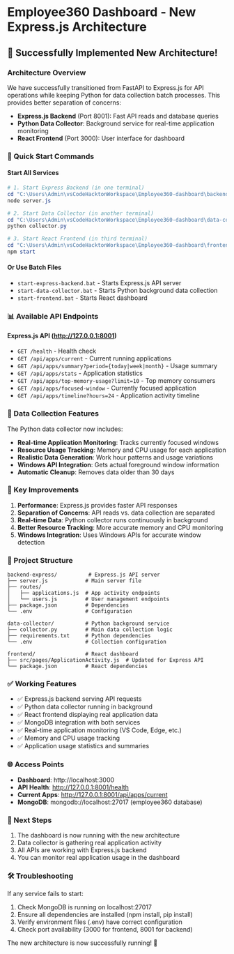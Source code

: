# Employee360 Dashboard - New Express.js Architecture

## 🎉 Successfully Implemented New Architecture!

### Architecture Overview
We have successfully transitioned from FastAPI to Express.js for API operations while keeping Python for data collection batch processes. This provides better separation of concerns:

- **Express.js Backend** (Port 8001): Fast API reads and database queries
- **Python Data Collector**: Background service for real-time application monitoring
- **React Frontend** (Port 3000): User interface for dashboard

### 🚀 Quick Start Commands

#### Start All Services
```powershell
# 1. Start Express Backend (in one terminal)
cd "C:\Users\Admin\vsCodeHacktonWorkspace\Employee360-dashboard\backend-express"
node server.js

# 2. Start Data Collector (in another terminal) 
cd "C:\Users\Admin\vsCodeHacktonWorkspace\Employee360-dashboard\data-collector"
python collector.py

# 3. Start React Frontend (in third terminal)
cd "C:\Users\Admin\vsCodeHacktonWorkspace\Employee360-dashboard\frontend"
npm start
```

#### Or Use Batch Files
- `start-express-backend.bat` - Starts Express.js API server
- `start-data-collector.bat` - Starts Python background data collection
- `start-frontend.bat` - Starts React dashboard

### 📊 Available API Endpoints

#### Express.js API (http://127.0.0.1:8001)
- `GET /health` - Health check
- `GET /api/apps/current` - Current running applications
- `GET /api/apps/summary?period={today|week|month}` - Usage summary
- `GET /api/apps/stats` - Application statistics
- `GET /api/apps/top-memory-usage?limit=10` - Top memory consumers
- `GET /api/apps/focused-window` - Currently focused application
- `GET /api/apps/timeline?hours=24` - Application activity timeline

### 🔧 Data Collection Features

The Python data collector now includes:
- **Real-time Application Monitoring**: Tracks currently focused windows
- **Resource Usage Tracking**: Memory and CPU usage for each application
- **Realistic Data Generation**: Work hour patterns and usage variations
- **Windows API Integration**: Gets actual foreground window information
- **Automatic Cleanup**: Removes data older than 30 days

### 🎯 Key Improvements

1. **Performance**: Express.js provides faster API responses
2. **Separation of Concerns**: API reads vs. data collection are separated
3. **Real-time Data**: Python collector runs continuously in background
4. **Better Resource Tracking**: More accurate memory and CPU monitoring
5. **Windows Integration**: Uses Windows APIs for accurate window detection

### 📁 Project Structure
```
backend-express/          # Express.js API server
├── server.js            # Main server file
├── routes/
│   ├── applications.js  # App activity endpoints
│   └── users.js         # User management endpoints
├── package.json         # Dependencies
└── .env                 # Configuration

data-collector/          # Python background service
├── collector.py         # Main data collection logic
├── requirements.txt     # Python dependencies
└── .env                 # Collection configuration

frontend/                # React dashboard
├── src/pages/ApplicationActivity.js  # Updated for Express API
└── package.json         # React dependencies
```

### ✅ Working Features

- ✅ Express.js backend serving API requests
- ✅ Python data collector running in background
- ✅ React frontend displaying real application data
- ✅ MongoDB integration with both services
- ✅ Real-time application monitoring (VS Code, Edge, etc.)
- ✅ Memory and CPU usage tracking
- ✅ Application usage statistics and summaries

### 🌐 Access Points

- **Dashboard**: http://localhost:3000
- **API Health**: http://127.0.0.1:8001/health  
- **Current Apps**: http://127.0.0.1:8001/api/apps/current
- **MongoDB**: mongodb://localhost:27017 (employee360 database)

### 📝 Next Steps

1. The dashboard is now running with the new architecture
2. Data collector is gathering real application activity
3. All APIs are working with Express.js backend
4. You can monitor real application usage in the dashboard

### 🛠️ Troubleshooting

If any service fails to start:
1. Check MongoDB is running on localhost:27017
2. Ensure all dependencies are installed (npm install, pip install)
3. Verify environment files (.env) have correct configuration
4. Check port availability (3000 for frontend, 8001 for backend)

The new architecture is now successfully running! 🎊